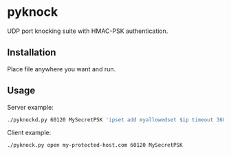 pyknock
=======

UDP port knocking suite with HMAC-PSK authentication.

## Installation

Place file anywhere you want and run.

## Usage

Server example:

```bash
./pyknockd.py 60120 MySecretPSK 'ipset add myallowedset $ip timeout 3600' 'ipset del myallowedset $ip'
```

Client example:

```bash
./pyknock.py open my-protected-host.com 60120 MySecretPSK
```

